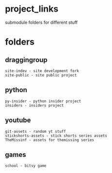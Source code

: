 # project_links
submodule folders for different stuff

# folders
## draggingroup
    site-indev - site development fork
    site-public - site public project
## python
    py-insider - python insider project
    insiders - insiders project
## youtube
    git-assets - random yt stuff
    stickshorts-assets - stick shorts series assets
    TheMissinf - assets for themissing series
## games
    school - bitsy game